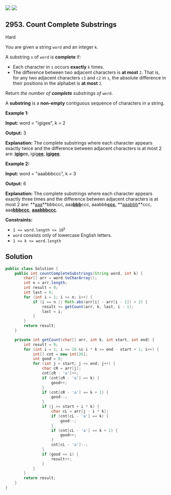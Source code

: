 [![](https://img.shields.io/github/stars/javadev/LeetCode-in-Java?label=Stars&style=flat-square)](https://github.com/javadev/LeetCode-in-Java)
[![](https://img.shields.io/github/forks/javadev/LeetCode-in-Java?label=Fork%20me%20on%20GitHub%20&style=flat-square)](https://github.com/javadev/LeetCode-in-Java/fork)

## 2953\. Count Complete Substrings

Hard

You are given a string `word` and an integer `k`.

A substring `s` of `word` is **complete** if:

*   Each character in `s` occurs **exactly** `k` times.
*   The difference between two adjacent characters is **at most** `2`. That is, for any two adjacent characters `c1` and `c2` in `s`, the absolute difference in their positions in the alphabet is **at most** `2`.

Return _the number of **complete** substrings of_ `word`.

A **substring** is a **non-empty** contiguous sequence of characters in a string.

**Example 1:**

**Input:** word = "igigee", k = 2

**Output:** 3

**Explanation:** The complete substrings where each character appears exactly twice and the difference between adjacent characters is at most 2 are: <ins>**igig**</ins>ee, igig<ins>**ee**</ins>, <ins>**igigee**</ins>.

**Example 2:**

**Input:** word = "aaabbbccc", k = 3

**Output:** 6

**Explanation:** The complete substrings where each character appears exactly three times and the difference between adjacent characters is at most 2 are: **<ins>aaa</ins>**bbbccc, aaa<ins>**bbb**</ins>ccc, aaabbb<ins>**ccc**</ins>, **<ins>aaabbb</ins>**ccc, aaa<ins>**bbbccc**</ins>, <ins>**aaabbbccc**</ins>.

**Constraints:**

*   <code>1 <= word.length <= 10<sup>5</sup></code>
*   `word` consists only of lowercase English letters.
*   `1 <= k <= word.length`

## Solution

```java
public class Solution {
    public int countCompleteSubstrings(String word, int k) {
        char[] arr = word.toCharArray();
        int n = arr.length;
        int result = 0;
        int last = 0;
        for (int i = 1; i <= n; i++) {
            if (i == n || Math.abs(arr[i] - arr[i - 1]) > 2) {
                result += getCount(arr, k, last, i - 1);
                last = i;
            }
        }
        return result;
    }

    private int getCount(char[] arr, int k, int start, int end) {
        int result = 0;
        for (int i = 1; i <= 26 && i * k <= end - start + 1; i++) {
            int[] cnt = new int[26];
            int good = 0;
            for (int j = start; j <= end; j++) {
                char cR = arr[j];
                cnt[cR - 'a']++;
                if (cnt[cR - 'a'] == k) {
                    good++;
                }
                if (cnt[cR - 'a'] == k + 1) {
                    good--;
                }
                if (j >= start + i * k) {
                    char cL = arr[j - i * k];
                    if (cnt[cL - 'a'] == k) {
                        good--;
                    }
                    if (cnt[cL - 'a'] == k + 1) {
                        good++;
                    }
                    cnt[cL - 'a']--;
                }
                if (good == i) {
                    result++;
                }
            }
        }
        return result;
    }
}
```